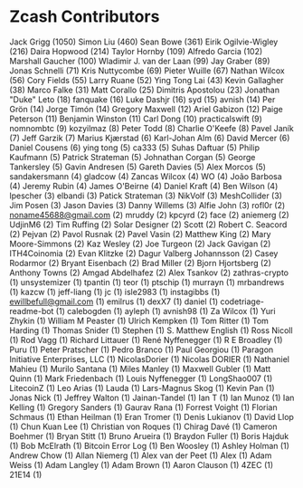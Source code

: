 Zcash Contributors
==================

Jack Grigg (1050)
Simon Liu (460)
Sean Bowe (361)
Eirik Ogilvie-Wigley (216)
Daira Hopwood (214)
Taylor Hornby (109)
Alfredo Garcia (102)
Marshall Gaucher (100)
Wladimir J. van der Laan (99)
Jay Graber (89)
Jonas Schnelli (71)
Kris Nuttycombe (69)
Pieter Wuille (67)
Nathan Wilcox (56)
Cory Fields (55)
Larry Ruane (52)
Ying Tong Lai (43)
Kevin Gallagher (38)
Marco Falke (31)
Matt Corallo (25)
Dimitris Apostolou (23)
Jonathan "Duke" Leto (18)
fanquake (16)
Luke Dashjr (16)
syd (15)
avnish (14)
Per Grön (14)
Jorge Timón (14)
Gregory Maxwell (12)
Ariel Gabizon (12)
Paige Peterson (11)
Benjamin Winston (11)
Carl Dong (10)
practicalswift (9)
nomnombtc (9)
kozyilmaz (8)
Peter Todd (8)
Charlie O'Keefe (8)
Pavel Janík (7)
Jeff Garzik (7)
Marius Kjærstad (6)
Karl-Johan Alm (6)
David Mercer (6)
Daniel Cousens (6)
ying tong (5)
ca333 (5)
Suhas Daftuar (5)
Philip Kaufmann (5)
Patrick Strateman (5)
Johnathan Corgan (5)
George Tankersley (5)
Gavin Andresen (5)
Gareth Davies (5)
Alex Morcos (5)
sandakersmann (4)
gladcow (4)
Zancas Wilcox (4)
WO (4)
João Barbosa (4)
Jeremy Rubin (4)
James O'Beirne (4)
Daniel Kraft (4)
Ben Wilson (4)
lpescher (3)
elbandi (3)
Patick Strateman (3)
NikVolf (3)
MeshCollider (3)
Jim Posen (3)
Jason Davies (3)
Danny Willems (3)
Alfie John (3)
rofl0r (2)
noname45688@gmail.com (2)
mruddy (2)
kpcyrd (2)
face (2)
aniemerg (2)
UdjinM6 (2)
Tim Ruffing (2)
Solar Designer (2)
Scott (2)
Robert C. Seacord (2)
Pejvan (2)
Pavol Rusnak (2)
Pavel Vasin (2)
Matthew King (2)
Mary Moore-Simmons (2)
Kaz Wesley (2)
Joe Turgeon (2)
Jack Gavigan (2)
ITH4Coinomia (2)
Evan Klitzke (2)
Dagur Valberg Johannsson (2)
Casey Rodarmor (2)
Bryant Eisenbach (2)
Brad Miller (2)
Bjorn Hjortsberg (2)
Anthony Towns (2)
Amgad Abdelhafez (2)
Alex Tsankov (2)
zathras-crypto (1)
unsystemizer (1)
tpantin (1)
teor (1)
ptschip (1)
murrayn (1)
mrbandrews (1)
kazcw (1)
jeff-liang (1)
jc (1)
isle2983 (1)
instagibbs (1)
ewillbefull@gmail.com (1)
emilrus (1)
dexX7 (1)
daniel (1)
codetriage-readme-bot (1)
calebogden (1)
ayleph (1)
avnish98 (1)
Za Wilcox (1)
Yuri Zhykin (1)
William M Peaster (1)
Ulrich Kempken (1)
Tom Ritter (1)
Tom Harding (1)
Thomas Snider (1)
Stephen (1)
S. Matthew English (1)
Ross Nicoll (1)
Rod Vagg (1)
Richard Littauer (1)
René Nyffenegger (1)
R E Broadley (1)
Puru (1)
Peter Pratscher (1)
Pedro Branco (1)
Paul Georgiou (1)
Paragon Initiative Enterprises, LLC (1)
NicolasDorier (1)
Nicolas DORIER (1)
Nathaniel Mahieu (1)
Murilo Santana (1)
Miles Manley (1)
Maxwell Gubler (1)
Matt Quinn (1)
Mark Friedenbach (1)
Louis Nyffenegger (1)
LongShao007 (1)
LitecoinZ (1)
Leo Arias (1)
Lauda (1)
Lars-Magnus Skog (1)
Kevin Pan (1)
Jonas Nick (1)
Jeffrey Walton (1)
Jainan-Tandel (1)
Ian T (1)
Ian Munoz (1)
Ian Kelling (1)
Gregory Sanders (1)
Gaurav Rana (1)
Forrest Voight (1)
Florian Schmaus (1)
Ethan Heilman (1)
Eran Tromer (1)
Denis Lukianov (1)
David Llop (1)
Chun Kuan Lee (1)
Christian von Roques (1)
Chirag Davé (1)
Cameron Boehmer (1)
Bryan Stitt (1)
Bruno Arueira (1)
Braydon Fuller (1)
Boris Hajduk (1)
Bob McElrath (1)
Bitcoin Error Log (1)
Ben Woosley (1)
Ashley Holman (1)
Andrew Chow (1)
Allan Niemerg (1)
Alex van der Peet (1)
Alex (1)
Adam Weiss (1)
Adam Langley (1)
Adam Brown (1)
Aaron Clauson (1)
4ZEC (1)
21E14 (1)
